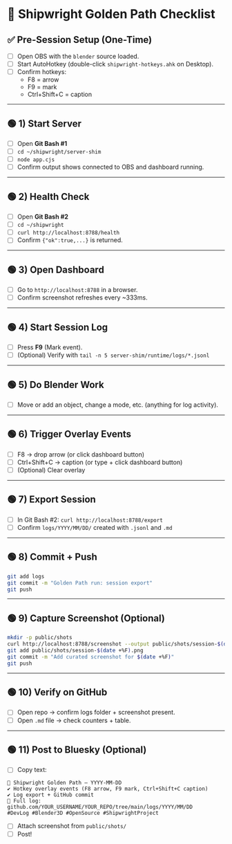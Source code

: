 # 🚀 Shipwright Golden Path Checklist

## ✅ Pre-Session Setup (One-Time)
- [ ] Open OBS with the `blender` source loaded.
- [ ] Start AutoHotkey (double-click `shipwright-hotkeys.ahk` on Desktop).
- [ ] Confirm hotkeys:
  - F8 = arrow
  - F9 = mark
  - Ctrl+Shift+C = caption

---

## 🟢 1) Start Server
- [ ] Open **Git Bash #1**
- [ ] `cd ~/shipwright/server-shim`
- [ ] `node app.cjs`
- [ ] Confirm output shows connected to OBS and dashboard running.

---

## 🟢 2) Health Check
- [ ] Open **Git Bash #2**
- [ ] `cd ~/shipwright`
- [ ] `curl http://localhost:8788/health`
- [ ] Confirm `{"ok":true,...}` is returned.

---

## 🟢 3) Open Dashboard
- [ ] Go to `http://localhost:8788` in a browser.
- [ ] Confirm screenshot refreshes every ~333ms.

---

## 🟢 4) Start Session Log
- [ ] Press **F9** (Mark event). 
- [ ] (Optional) Verify with `tail -n 5 server-shim/runtime/logs/*.jsonl`

---

## 🟢 5) Do Blender Work
- [ ] Move or add an object, change a mode, etc. (anything for log activity).

---

## 🟢 6) Trigger Overlay Events
- [ ] F8 → drop arrow (or click dashboard button)
- [ ] Ctrl+Shift+C → caption (or type + click dashboard button)
- [ ] (Optional) Clear overlay

---

## 🟢 7) Export Session
- [ ] In Git Bash #2: `curl http://localhost:8788/export`
- [ ] Confirm `logs/YYYY/MM/DD/` created with `.jsonl` and `.md`

---

## 🟢 8) Commit + Push
```bash
git add logs
git commit -m "Golden Path run: session export"
git push
```

---

## 🟢 9) Capture Screenshot (Optional)
```bash
mkdir -p public/shots
curl http://localhost:8788/screenshot --output public/shots/session-$(date +%F).png
git add public/shots/session-$(date +%F).png
git commit -m "Add curated screenshot for $(date +%F)"
git push
```

---

## 🟢 10) Verify on GitHub
- [ ] Open repo → confirm logs folder + screenshot present.
- [ ] Open `.md` file → check counters + table.

---

## 🟢 11) Post to Bluesky (Optional)
- [ ] Copy text:
```
🚀 Shipwright Golden Path – YYYY-MM-DD
✔ Hotkey overlay events (F8 arrow, F9 mark, Ctrl+Shift+C caption)
✔ Log export + GitHub commit
📄 Full log: github.com/YOUR_USERNAME/YOUR_REPO/tree/main/logs/YYYY/MM/DD
#DevLog #Blender3D #OpenSource #ShipwrightProject
```
- [ ] Attach screenshot from `public/shots/`
- [ ] Post!
